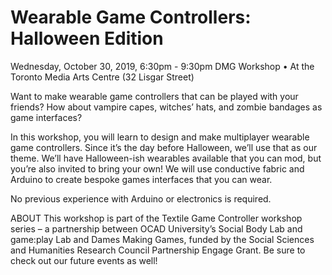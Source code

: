 # Wearable Game Controllers: Halloween Edition
Wednesday, October 30, 2019, 6:30pm - 9:30pm
DMG Workshop • At the Toronto Media Arts Centre (32 Lisgar Street)

Want to make wearable game controllers that can be played with your friends? How about vampire capes, witches’ hats, and zombie bandages as game interfaces?

In this workshop, you will learn to design and make multiplayer wearable game controllers. Since it’s the day before Halloween, we’ll use that as our theme. We’ll have Halloween-ish wearables available that you can mod, but you’re also invited to bring your own! We will use conductive fabric and Arduino to create bespoke games interfaces that you can wear.

No previous experience with Arduino or electronics is required.

ABOUT
This workshop is part of the Textile Game Controller workshop series – a partnership between OCAD University’s Social Body Lab and game:play Lab and Dames Making Games, funded by the Social Sciences and Humanities Research Council Partnership Engage Grant. Be sure to check out our future events as well!
